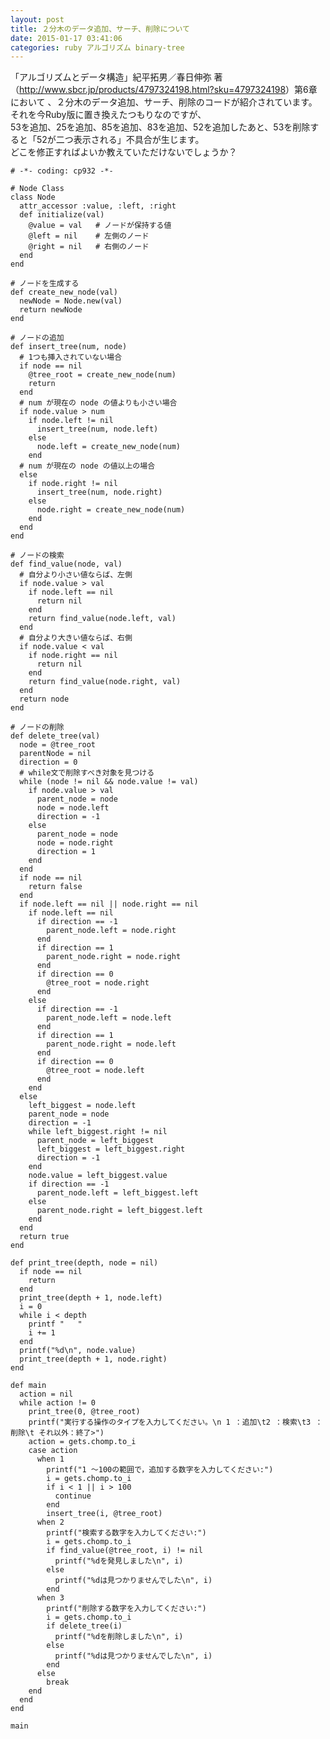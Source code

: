 ```yaml
---
layout: post
title: ２分木のデータ追加、サーチ、削除について
date: 2015-01-17 03:41:06
categories: ruby アルゴリズム binary-tree
---
```

<!-- {% raw %} -->
<p>「アルゴリズムとデータ構造」紀平拓男／春日伸弥 著 （<a href="http://www.sbcr.jp/products/4797324198.html?sku=4797324198" rel="nofollow">http://www.sbcr.jp/products/4797324198.html?sku=4797324198</a>）第6章において 、２分木のデータ追加、サーチ、削除のコードが紹介されています。<br>
それを今Ruby版に置き換えたつもりなのですが、<br>
53を追加、25を追加、85を追加、83を追加、52を追加したあと、53を削除すると「52が二つ表示される」不具合が生じます。<br>
どこを修正すればよいか教えていただけないでしょうか？</p>

<pre><code># -*- coding: cp932 -*-

# Node Class
class Node
  attr_accessor :value, :left, :right
  def initialize(val)
    @value = val   # ノードが保持する値
    @left = nil    # 左側のノード
    @right = nil   # 右側のノード
  end 
end

# ノードを生成する
def create_new_node(val)
  newNode = Node.new(val)
  return newNode
end

# ノードの追加
def insert_tree(num, node)
  # 1つも挿入されていない場合
  if node == nil
    @tree_root = create_new_node(num)
    return
  end 
  # num が現在の node の値よりも小さい場合
  if node.value &gt; num
    if node.left != nil
      insert_tree(num, node.left)
    else
      node.left = create_new_node(num)
    end
  # num が現在の node の値以上の場合
  else
    if node.right != nil
      insert_tree(num, node.right)
    else
      node.right = create_new_node(num)
    end
  end
end

# ノードの検索
def find_value(node, val)
  # 自分より小さい値ならば、左側
  if node.value &gt; val
    if node.left == nil
      return nil
    end
    return find_value(node.left, val)
  end
  # 自分より大きい値ならば、右側
  if node.value &lt; val
    if node.right == nil
      return nil
    end
    return find_value(node.right, val)
  end
  return node 
end

# ノードの削除
def delete_tree(val)
  node = @tree_root
  parentNode = nil
  direction = 0
  # while文で削除すべき対象を見つける
  while (node != nil &amp;&amp; node.value != val)
    if node.value &gt; val
      parent_node = node
      node = node.left
      direction = -1
    else
      parent_node = node
      node = node.right
      direction = 1
    end
  end
  if node == nil
    return false
  end
  if node.left == nil || node.right == nil
    if node.left == nil
      if direction == -1
        parent_node.left = node.right
      end
      if direction == 1
        parent_node.right = node.right
      end
      if direction == 0
        @tree_root = node.right
      end
    else
      if direction == -1
        parent_node.left = node.left
      end
      if direction == 1
        parent_node.right = node.left
      end
      if direction == 0
        @tree_root = node.left
      end
    end
  else
    left_biggest = node.left
    parent_node = node
    direction = -1
    while left_biggest.right != nil
      parent_node = left_biggest
      left_biggest = left_biggest.right
      direction = -1
    end
    node.value = left_biggest.value
    if direction == -1
      parent_node.left = left_biggest.left
    else
      parent_node.right = left_biggest.left
    end
  end
  return true
end

def print_tree(depth, node = nil)
  if node == nil
    return
  end
  print_tree(depth + 1, node.left)
  i = 0
  while i &lt; depth
    printf "   "
    i += 1
  end
  printf("%d\n", node.value)
  print_tree(depth + 1, node.right)
end

def main
  action = nil
  while action != 0
    print_tree(0, @tree_root)
    printf("実行する操作のタイプを入力してください。\n 1 ：追加\t2 ：検索\t3 ：削除\t それ以外：終了&gt;")
    action = gets.chomp.to_i
    case action
      when 1
        printf("1 ～100の範囲で，追加する数字を入力してください:")
        i = gets.chomp.to_i
        if i &lt; 1 || i &gt; 100
          continue
        end
        insert_tree(i, @tree_root)
      when 2
        printf("検索する数字を入力してください:")
        i = gets.chomp.to_i
        if find_value(@tree_root, i) != nil
          printf("%dを発見しました\n", i)
        else
          printf("%dは見つかりませんでした\n", i)
        end
      when 3
        printf("削除する数字を入力してください:")
        i = gets.chomp.to_i
        if delete_tree(i)
          printf("%dを削除しました\n", i)
        else
          printf("%dは見つかりませんでした\n", i)
        end
      else
        break
    end
  end
end

main
</code></pre>
<!-- {% endraw %} -->
